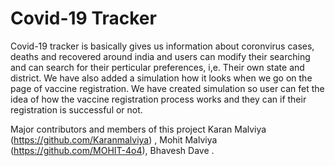 # Covid-19 Tracker

Covid-19 tracker is basically gives us information about coronvirus cases, deaths and recovered around india and users can modify their searching and can search for their perticular preferences, i,e. Their own state and district.
We have also added a simulation how it looks when we go on the page of vaccine registration. We have created simulation so user can fet the idea of how the vaccine registration process works and they can if their registration is successful or not.


Major contributors and members of this project
Karan Malviya (https://github.com/Karanmalviya) ,
Mohit Malviya (https://github.com/MOHIT-4o4),
Bhavesh Dave .
